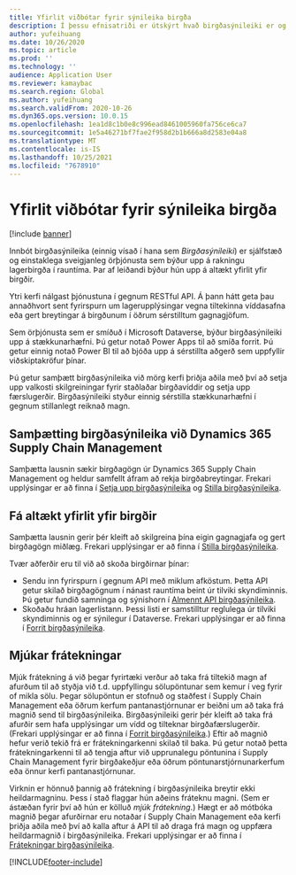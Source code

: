```yaml
---
title: Yfirlit viðbótar fyrir sýnileika birgða
description: Í þessu efnisatriði er útskýrt hvað birgðasýnileiki er og eiginleikum hans er lýst.
author: yufeihuang
ms.date: 10/26/2020
ms.topic: article
ms.prod: ''
ms.technology: ''
audience: Application User
ms.reviewer: kamaybac
ms.search.region: Global
ms.author: yufeihuang
ms.search.validFrom: 2020-10-26
ms.dyn365.ops.version: 10.0.15
ms.openlocfilehash: 1ea1d8c1b0e8c996ead8461005960fa756ce6ca7
ms.sourcegitcommit: 1e5a46271bf7fae2f958d2b1b666a8d2583e04a8
ms.translationtype: MT
ms.contentlocale: is-IS
ms.lasthandoff: 10/25/2021
ms.locfileid: "7678910"
---
```

# <a name="inventory-visibility-add-in-overview"></a>Yfirlit viðbótar fyrir sýnileika birgða

[!include [banner](../includes/banner.md)]

Innbót birgðasýnileika (einnig vísað í hana sem *Birgðasýnileiki*) er sjálfstæð og einstaklega sveigjanleg örþjónusta sem býður upp á rakningu lagerbirgða í rauntíma. Þar af leiðandi býður hún upp á altækt yfirlit yfir birgðir.

Ytri kerfi nálgast þjónustuna í gegnum RESTful API. Á þann hátt geta þau annaðhvort sent fyrirspurn um lagerupplýsingar vegna tiltekinna víddasafna eða gert breytingar á birgðunum í öðrum sérstilltum gagnagjöfum.

Sem örþjónusta sem er smíðuð í Microsoft Dataverse, býður birgðasýnileiki upp á stækkunarhæfni. Þú getur notað Power Apps til að smíða forrit. Þú getur einnig notað Power BI til að bjóða upp á sérstillta aðgerð sem uppfyllir viðskiptakröfur þínar.

Þú getur samþætt birgðasýnileika við mörg kerfi þriðja aðila með því að setja upp valkosti skilgreiningar fyrir staðlaðar birgðavíddir og setja upp færslugerðir. Birgðasýnileiki styður einnig sérstilla stækkunarhæfni í gegnum stillanlegt reiknað magn.

## <a name="inventory-visibility-integration-with-dynamics-365-supply-chain-management"></a>Samþætting birgðasýnileika við Dynamics 365 Supply Chain Management

Samþætta lausnin sækir birgðagögn úr Dynamics 365 Supply Chain Management og heldur samfellt áfram að rekja birgðabreytingar. Frekari upplýsingar er að finna í [Setja upp birgðasýnileika](inventory-visibility-setup.md) og [Stilla birgðasýnileika](inventory-visibility-configuration.md).

## <a name="get-a-global-view-of-inventory"></a>Fá altækt yfirlit yfir birgðir

Samþætta lausnin gerir þér kleift að skilgreina þína eigin gagnagjafa og gert birgðagögn miðlæg. Frekari upplýsingar er að finna í [Stilla birgðasýnileika](inventory-visibility-configuration.md).

Tvær aðferðir eru til við að skoða birgðirnar þínar:

- Sendu inn fyrirspurn í gegnum API með miklum afköstum. Þetta API getur skilað birgðagögnum í nánast rauntíma beint úr tilviki skyndiminnis. Þú getur fundið samninga og sýnishorn í [Almennt API birgðasýnileika](inventory-visibility-api.md).
- Skoðaðu hráan lagerlistann. Þessi listi er samstilltur reglulega úr tilviki skyndiminnis og er sýnilegur í Dataverse. Frekari upplýsingar er að finna í [Forrit birgðasýnileika](inventory-visibility-power-platform.md).

## <a name="soft-reservations"></a>Mjúkar frátekningar

Mjúk frátekning á við þegar fyrirtæki verður að taka frá tiltekið magn af afurðum til að styðja við t.d. uppfyllingu sölupöntunar sem kemur í veg fyrir of mikla sölu. Þegar sölupöntun er stofnuð og staðfest í Supply Chain Management eða öðrum kerfum pantanastjórnunar er beiðni um að taka frá magnið send til birgðasýnileika. Birgðasýnileiki gerir þér kleift að taka frá afurðir sem hafa upplýsingar um vídd og tilteknar birgðafærslugerðir. (Frekari upplýsingar er að finna í [Forrit birgðasýnileika](inventory-visibility-power-platform.md).) Eftir að magnið hefur verið tekið frá er frátekningarkenni skilað til baka. Þú getur notað þetta frátekningarkenni til að tengja aftur við upprunalegu pöntunina í Supply Chain Management fyrir birgðakeðjur eða öðrum pöntunarstjórnunarkerfum eða önnur kerfi pantanastjórnunar.

Virknin er hönnuð þannig að frátekning í birgðasýnileika breytir ekki heildarmagninu. Þess í stað flaggar hún aðeins fráteknu magni. (Sem er ástæðan fyrir því að hún er kölluð *mjúk frátekning*.) Hægt er að mótbóka magnið þegar afurðirnar eru notaðar í Supply Chain Management eða kerfi þriðja aðila með því að kalla aftur á API til að draga frá magn og uppfæra heildarmagnið í birgðasýnileika. Frekari upplýsingar er að finna í [Frátekningar birgðasýnileika](inventory-visibility-reservations.md).

[!INCLUDE[footer-include](../../includes/footer-banner.md)]
